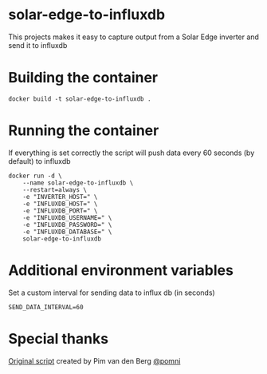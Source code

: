 # solar-edge-to-influxdb
This projects makes it easy to capture output from a Solar Edge inverter and send it to influxdb

# Building the container
```
docker build -t solar-edge-to-influxdb .
```

# Running the container
If everything is set correctly the script will push data every 60 seconds (by default) to influxdb
```
docker run -d \
    --name solar-edge-to-influxdb \
    --restart=always \
    -e "INVERTER_HOST=" \
    -e "INFLUXDB_HOST=" \
    -e "INFLUXDB_PORT=" \
    -e "INFLUXDB_USERNAME=" \
    -e "INFLUXDB_PASSWORD=" \
    -e "INFLUXDB_DATABASE=" \
    solar-edge-to-influxdb
```

# Additional environment variables
Set a custom interval for sending data to influx db (in seconds)
```
SEND_DATA_INTERVAL=60
```

# Special thanks
[Original script](https://gitlab.com/snippets/1853864#L9) created by Pim van den Berg [@pomni](https://gitlab.com/pommi) 
